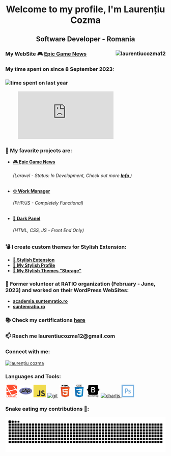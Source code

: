 <!--  Link: https://rahuldkjain.github.io/gh-profile-readme-generator/ -->
<h1 align="center"> Welcome to my profile, I'm Laurențiu Cozma </h1>
<h2 align="center"> Software Developer - Romania </h2>

<h3><img align="right" src="https://komarev.com/ghpvc/?username=laurentiucozma12&label=Profile%20views&color=brightgreen&style=for-the-badge" alt="laurentiucozma12" /></h3>
<h3 aligh="left"> My WebSite 🎮 <a href="https://epicgamenews.com/" target="_blank">Epic Game News</a></h3>

<!-- Time Spent On -->
<h3> My time spent on since 8 September 2023: </h3>     
<h3 align="left">
 <img src="https://github-readme-stats.vercel.app/api/wakatime?username=laurentiucozma12&hide_title=true&hide_border=true&langs_count=5&bg_color=00000000&text_color=777" alt="time spent on last year" />      
</h3>    

<figure><embed src="https://wakatime.com/share/@laurentiucozma12/66c1ecaa-3d5f-4237-8d97-f61584cea944.svg"></embed></figure>

<h3> 🍍 My favorite projects are: </h3>
<ul>
   <li>
    <b><a href="https://www.epicgamenews.com/"> 🎮 Epic Game News </a></b>
    <h6> (Laravel - Status: In Development, Check out more <b><a href="https://github.com/laurentiucozma12/epicgamenews-presentation"> Info </a></b>)</h6>
   </li>
   <li><b><a href="https://github.com/laurentiucozma12/Work-Manager-Thesis"> ⚙️ Work Manager </a></b><h6> (PHP/JS - Completely Functional) </h6></li>
   <li><b><a href="https://github.com/laurentiucozma12/Dark-Panel"> 🍪 Dark Panel </a></b><h6>(HTML, CSS, JS - Front End Only) </h6></li>
</ul>

<h3> 💣 I create custom themes for Stylish Extension: </h3>
<ul>
   <li><b><a href="https://chrome.google.com/webstore/detail/stylish-custom-themes-for/fjnbnpbmkenffdnngjfgmeleoegfcffe"> 🏰 Stylish Extension </a></b></li>
   <li><b><a href="https://userstyles.org/user-profile/3767261"> 🐢 My Stylish Profile </a></b></li>
   <li><b><a href="https://github.com/laurentiucozma12/stylish-themes"> 🐋 My Stylish Themes "Storage" </a></b></li>
</ul>    

<h3> 🤝 Former volunteer at <b>RATIO</b> organization (February - June, 2023) and worked on their WordPress WebSites: </h3>        
<ul>
 <li><b><a href="https://academia.suntemratio.ro/">academia.suntemratio.ro</a></b></li>
 <li><b><a href="https://suntemratio.ro/">suntemratio.ro</a></b></li>
</ul>    
       
<h3> 📚 Check my certifications <b><a href="https://github.com/laurentiucozma12/Certifications">here</a></b></h3>

<h3> 📫 Reach me <b>laurentiucozma12@gmail.com</b></h3>

<h3 align="left">Connect with me:</h3>
<p align="left">
   <a href="https://www.linkedin.com/in/lauren%C8%9Biu-cozma-0025411ab/" target="blank"><img align="center" src="https://raw.githubusercontent.com/rahuldkjain/github-profile-readme-generator/master/src/images/icons/Social/linked-in-alt.svg" alt="laurențiu cozma" height="30" width="40" /></a>
</p>

<h3 align="left">Languages and Tools:</h3>
<p align="left">
  <a href="https://laravel.com/" target="_blank" rel="noreferrer"> <img src="https://raw.githubusercontent.com/devicons/devicon/master/icons/laravel/laravel-plain-wordmark.svg" alt="laravel" width="40" height="40"/></a>
<!--   <a href="https://www.docker.com/" target="_blank" rel="noreferrer"> <img src="https://raw.githubusercontent.com/devicons/devicon/master/icons/docker/docker-original-wordmark.svg" alt="docker" width="40" height="40"/> </a> -->
  <a href="https://www.php.net" target="_blank" rel="noreferrer"> <img src="https://raw.githubusercontent.com/devicons/devicon/master/icons/php/php-original.svg" alt="php" width="40" height="40"/></a>
    <a href="https://developer.mozilla.org/en-US/docs/Web/JavaScript" target="_blank" rel="noreferrer"><img src="https://raw.githubusercontent.com/devicons/devicon/master/icons/javascript/javascript-original.svg" alt="javascript" width="40" height="40"/></a>
    <a href="https://git-scm.com/" target="_blank" rel="noreferrer"> <img src="https://www.vectorlogo.zone/logos/git-scm/git-scm-icon.svg" alt="git" width="40" height="40"/></a>
  <a href="https://www.w3.org/html/" target="_blank" rel="noreferrer"><img src="https://raw.githubusercontent.com/devicons/devicon/master/icons/html5/html5-original-wordmark.svg" alt="html5" width="40" height="40"/></a>
  <a href="https://www.w3schools.com/css/" target="_blank" rel="noreferrer"> <img src="https://raw.githubusercontent.com/devicons/devicon/master/icons/css3/css3-original-wordmark.svg" alt="css3" width="40" height="40"/></a>
  <a href="https://getbootstrap.com" target="_blank" rel="noreferrer"><img src="https://raw.githubusercontent.com/devicons/devicon/master/icons/bootstrap/bootstrap-plain-wordmark.svg" alt="bootstrap" width="40" height="40"/></a> 
  <a href="https://www.chartjs.org" target="_blank" rel="noreferrer"> <img src="https://www.chartjs.org/media/logo-title.svg" alt="chartjs" width="40" height="40"/> </a>  
<!--    <a href="https://www.mysql.com/" target="_blank" rel="noreferrer"><img src="https://raw.githubusercontent.com/devicons/devicon/master/icons/mysql/mysql-original-wordmark.svg" alt="mysql" width="40" height="40"/></a>
  <a href="https://www.w3schools.com/cs/" target="_blank" rel="noreferrer"><img src="https://raw.githubusercontent.com/devicons/devicon/master/icons/csharp/csharp-original.svg" alt="csharp" width="40" height="40"/></a>
  <a href="https://www.w3schools.com/cpp/" target="_blank" rel="noreferrer"> <img src="https://raw.githubusercontent.com/devicons/devicon/master/icons/cplusplus/cplusplus-original.svg" alt="cplusplus" width="40" height="40"/></a> -->
  <a href="https://www.photoshop.com/en" target="_blank" rel="noreferrer"><img src="https://raw.githubusercontent.com/devicons/devicon/master/icons/photoshop/photoshop-line.svg" alt="photoshop" width="40" height="40"/></a>
</p>  

<!-- Snake Dark SVG -->
<h3> Snake eating my contributions 🐍:</h3>
<picture>
  <source media="(prefers-color-scheme: dark)" srcset="https://raw.githubusercontent.com/laurentiucozma12/laurentiucozma12/b6cefefa997f63e8b523dc66bc9a66f70fa22905/github-contribution-grid-snake-dark.svg" />
  <img alt="github-snake" src="https://raw.githubusercontent.com/laurentiucozma12/laurentiucozma12/b6cefefa997f63e8b523dc66bc9a66f70fa22905/github-contribution-grid-snake-dark.svg" />
</picture>
